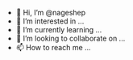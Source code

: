 - 👋 Hi, I’m @nageshep
- 👀 I’m interested in ...
- 🌱 I’m currently learning ...
- 💞️ I’m looking to collaborate on ...
- 📫 How to reach me ...

<!---
nageshep/nageshep is a ✨ special ✨ repository because its `README.md` (this file) appears on your GitHub profile.
You can click the Preview link to take a look at your changes.
--->
